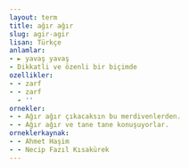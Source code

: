 ```yaml
---
layout: term
title: ağır ağır
slug: agir-agir
lisan: Türkçe
anlamlar:
- ► yavaş yavaş
- Dikkatli ve özenli bir biçimde
ozellikler:
- - zarf
- - zarf
  - ''
ornekler:
- - Ağır ağır çıkacaksın bu merdivenlerden.
- - Ağır ağır ve tane tane konuşuyorlar.
orneklerkaynak:
- - Ahmet Haşim
- - Necip Fazıl Kısakürek
---
```

